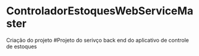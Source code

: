 # ControladorEstoquesWebServiceMaster
Criação do projeto
#Projeto do serivço back end do aplicativo de controle de estoques

